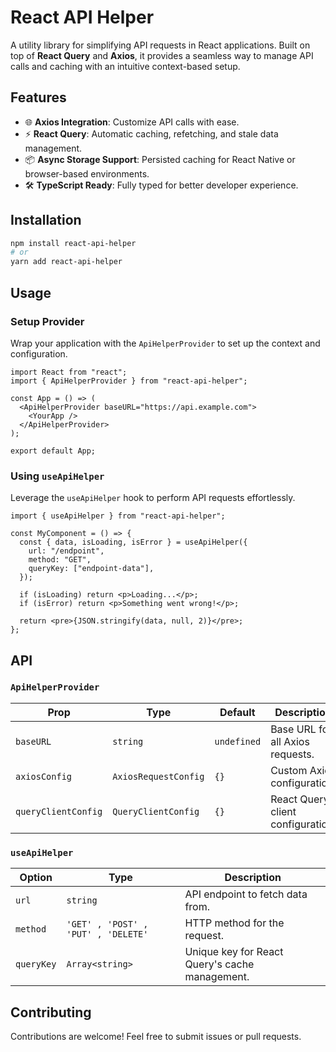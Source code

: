 # React API Helper

A utility library for simplifying API requests in React applications. Built on top of **React Query** and **Axios**, it provides a seamless way to manage API calls and caching with an intuitive context-based setup.

## Features

- 🌐 **Axios Integration**: Customize API calls with ease.
- ⚡ **React Query**: Automatic caching, refetching, and stale data management.
- 📦 **Async Storage Support**: Persisted caching for React Native or browser-based environments.
- 🛠️ **TypeScript Ready**: Fully typed for better developer experience.

## Installation

```bash
npm install react-api-helper
# or
yarn add react-api-helper
```

## Usage

### Setup Provider

Wrap your application with the `ApiHelperProvider` to set up the context and configuration.

```tsx
import React from "react";
import { ApiHelperProvider } from "react-api-helper";

const App = () => (
  <ApiHelperProvider baseURL="https://api.example.com">
    <YourApp />
  </ApiHelperProvider>
);

export default App;
```

### Using `useApiHelper`

Leverage the `useApiHelper` hook to perform API requests effortlessly.

```tsx
import { useApiHelper } from "react-api-helper";

const MyComponent = () => {
  const { data, isLoading, isError } = useApiHelper({
    url: "/endpoint",
    method: "GET",
    queryKey: ["endpoint-data"],
  });

  if (isLoading) return <p>Loading...</p>;
  if (isError) return <p>Something went wrong!</p>;

  return <pre>{JSON.stringify(data, null, 2)}</pre>;
};
```

## API

### `ApiHelperProvider`

| Prop       | Type                 | Default         | Description                                      |
|------------|----------------------|-----------------|--------------------------------------------------|
| `baseURL`  | `string`             | `undefined`     | Base URL for all Axios requests.                |
| `axiosConfig` | `AxiosRequestConfig` | `{}`           | Custom Axios configuration.                     |
| `queryClientConfig` | `QueryClientConfig` | `{}`       | React Query client configuration.               |

### `useApiHelper`

| Option       | Type                 | Description                                          |
|--------------|----------------------|------------------------------------------------------|
| `url`        | `string`             | API endpoint to fetch data from.                     |
| `method`     | `'GET' , 'POST' , 'PUT' , 'DELETE'` | HTTP method for the request.          |
| `queryKey`   | `Array<string>`      | Unique key for React Query's cache management.       |

## Contributing

Contributions are welcome! Feel free to submit issues or pull requests.
